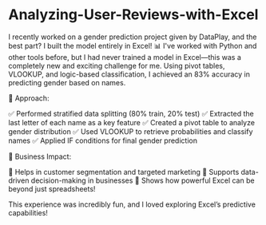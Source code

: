 # Analyzing-User-Reviews-with-Excel

I recently worked on a gender prediction project given by DataPlay, and the best part? I built the model entirely in Excel! 📊
I've worked with Python and other tools before, but I had never trained a model in Excel—this was a completely new and exciting challenge for me. Using pivot tables, VLOOKUP, and logic-based classification, I achieved an 83% accuracy in predicting gender based on names.

🔹 Approach:

✅ Performed stratified data splitting (80% train, 20% test)
✅ Extracted the last letter of each name as a key feature
✅ Created a pivot table to analyze gender distribution
✅ Used VLOOKUP to retrieve probabilities and classify names
✅ Applied IF conditions for final gender prediction

🎯 Business Impact:

📌 Helps in customer segmentation and targeted marketing
📌 Supports data-driven decision-making in businesses
📌 Shows how powerful Excel can be beyond just spreadsheets!

This experience was incredibly fun, and I loved exploring Excel’s predictive capabilities!
